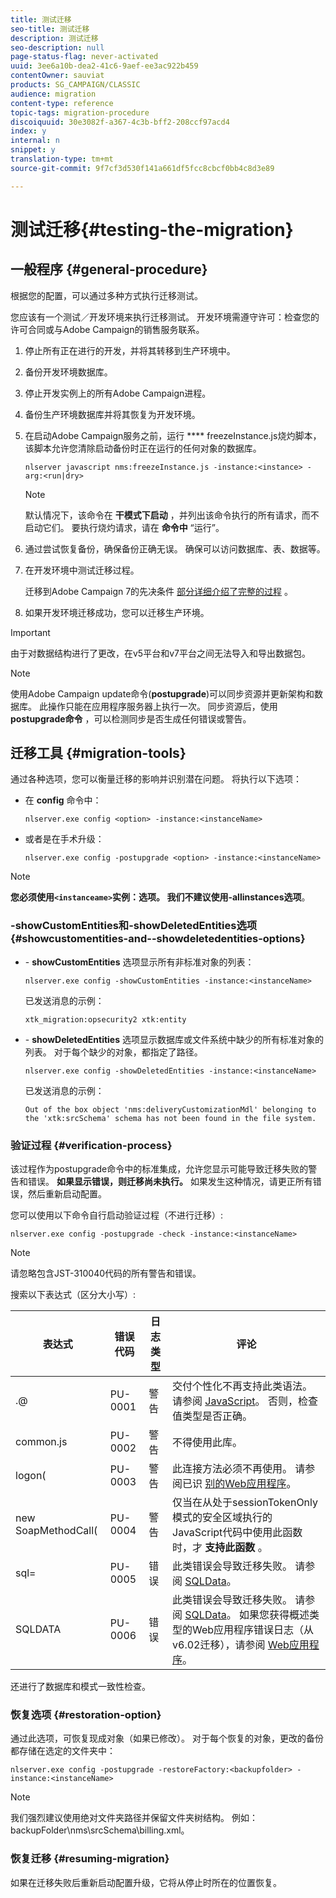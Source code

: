 ```yaml
---
title: 测试迁移
seo-title: 测试迁移
description: 测试迁移
seo-description: null
page-status-flag: never-activated
uuid: 3ee6a10b-dea2-41c6-9aef-ee3ac922b459
contentOwner: sauviat
products: SG_CAMPAIGN/CLASSIC
audience: migration
content-type: reference
topic-tags: migration-procedure
discoiquuid: 30e3082f-a367-4c3b-bff2-208ccf97acd4
index: y
internal: n
snippet: y
translation-type: tm+mt
source-git-commit: 9f7cf3d530f141a661df5fcc8cbcf0bb4c8d3e89

---
```



# 测试迁移{#testing-the-migration}

## 一般程序 {#general-procedure}

根据您的配置，可以通过多种方式执行迁移测试。

您应该有一个测试／开发环境来执行迁移测试。 开发环境需遵守许可：检查您的许可合同或与Adobe Campaign的销售服务联系。

1. 停止所有正在进行的开发，并将其转移到生产环境中。
1. 备份开发环境数据库。
1. 停止开发实例上的所有Adobe Campaign进程。
1. 备份生产环境数据库并将其恢复为开发环境。
1. 在启动Adobe Campaign服务之前，运行 **** freezeInstance.js烧灼脚本，该脚本允许您清除启动备份时正在运行的任何对象的数据库。

   ```
   nlserver javascript nms:freezeInstance.js -instance:<instance> -arg:<run|dry>
   ```

   >[!NOTE]
   >
   >默认情况下，该命令在 **干模式下启动** ，并列出该命令执行的所有请求，而不启动它们。 要执行烧灼请求，请在 **命令中** “运行”。

1. 通过尝试恢复备份，确保备份正确无误。 确保可以访问数据库、表、数据等。
1. 在开发环境中测试迁移过程。

   迁移到Adobe Campaign 7的先决条件 [部分详细介绍了完整的过程](../../migration/using/prerequisites-for-migration-to-adobe-campaign-7.md) 。

1. 如果开发环境迁移成功，您可以迁移生产环境。

>[!IMPORTANT]
>
>由于对数据结构进行了更改，在v5平台和v7平台之间无法导入和导出数据包。

>[!NOTE]
>
>使用Adobe Campaign update命令(**postupgrade**)可以同步资源并更新架构和数据库。 此操作只能在应用程序服务器上执行一次。 同步资源后，使用 **postupgrade命令** ，可以检测同步是否生成任何错误或警告。

## 迁移工具 {#migration-tools}

通过各种选项，您可以衡量迁移的影响并识别潜在问题。 将执行以下选项：

* 在 **config** 命令中：

   ```
   nlserver.exe config <option> -instance:<instanceName>
   ```

* 或者是在手术升级：

   ```
   nlserver.exe config -postupgrade <option> -instance:<instanceName>
   ```

>[!NOTE]
>
>**您必须使用`<instanceame>`**实例：选项。 我们不建议使用**-allinstances选项&#x200B;**。

### -showCustomEntities和-showDeletedEntities选项 {#showcustomentities-and--showdeletedentities-options}

* \- **showCustomEntities** 选项显示所有非标准对象的列表：

   ```
   nlserver.exe config -showCustomEntities -instance:<instanceName>
   ```

   已发送消息的示例：

   ```
   xtk_migration:opsecurity2 xtk:entity
   ```

* \- **showDeletedEntities** 选项显示数据库或文件系统中缺少的所有标准对象的列表。 对于每个缺少的对象，都指定了路径。

   ```
   nlserver.exe config -showDeletedEntities -instance:<instanceName>
   ```

   已发送消息的示例：

   ```
   Out of the box object 'nms:deliveryCustomizationMdl' belonging to the 'xtk:srcSchema' schema has not been found in the file system.
   ```

### 验证过程 {#verification-process}

该过程作为postupgrade命令中的标准集成，允许您显示可能导致迁移失败的警告和错误。 **如果显示错误，则迁移尚未执行。** 如果发生这种情况，请更正所有错误，然后重新启动配置。

您可以使用以下命令自行启动验证过程（不进行迁移）:

```
nlserver.exe config -postupgrade -check -instance:<instanceName>
```

>[!NOTE]
>
>请忽略包含JST-310040代码的所有警告和错误。

搜索以下表达式（区分大小写）:

<table> 
 <thead> 
  <tr> 
   <th> 表达式<br /> </th> 
   <th> 错误代码<br /> </th> 
   <th> 日志类型<br /> </th> 
   <th> 评论<br /> </th> 
  </tr> 
 </thead> 
 <tbody> 
  <tr> 
   <td> .@<br /> </td> 
   <td> PU-0001<br /> </td> 
   <td> 警告<br /> </td> 
   <td> 交付个性化不再支持此类语法。 请参阅 <a href="../../migration/using/general-configurations.md#javascript" target="_blank">JavaScript</a>。 否则，检查值类型是否正确。<br /> </td> 
  </tr> 
  <tr> 
   <td> common.js<br /> </td> 
   <td> PU-0002<br /> </td> 
   <td> 警告<br /> </td> 
   <td> 不得使用此库。<br /> </td> 
  </tr> 
  <tr> 
   <td> logon(<br /> </td> 
   <td> PU-0003<br /> </td> 
   <td> 警告<br /> </td> 
   <td> 此连接方法必须不再使用。 请参阅已识 <a href="../../migration/using/general-configurations.md#identified-web-applications" target="_blank">别的Web应用程序</a>。<br /> </td> 
  </tr> 
  <tr> 
   <td> new SoapMethodCall(<br /> </td> 
   <td> PU-0004<br /> </td> 
   <td> 警告<br /> </td> 
   <td> 仅当在从处于sessionTokenOnly模式的安全区域执行的JavaScript代码中使用此函数时，才 <strong>支持此函数</strong> 。<br /> </td> 
  </tr> 
  <tr> 
   <td> sql=<br /> </td> 
   <td> PU-0005<br /> </td> 
   <td> 错误<br /> </td> 
   <td> 此类错误会导致迁移失败。 请参阅 <a href="../../migration/using/general-configurations.md#sqldata" target="_blank">SQLData</a>。<br /> </td> 
  </tr> 
  <tr> 
   <td> SQLDATA<br /> </td> 
   <td> PU-0006<br /> </td> 
   <td> 错误<br /> </td> 
   <td> 此类错误会导致迁移失败。 请参阅 <a href="../../migration/using/general-configurations.md#sqldata" target="_blank">SQLData</a>。 如果您获得概述类型的Web应用程序错误日志（从v6.02迁移），请参阅 <a href="../../migration/using/specific-configurations-in-v6-02.md#web-applications" target="_blank">Web应用程序</a>。<br /> </td> 
  </tr> 
 </tbody> 
</table>

还进行了数据库和模式一致性检查。

### 恢复选项 {#restoration-option}

通过此选项，可恢复现成对象（如果已修改）。 对于每个恢复的对象，更改的备份都存储在选定的文件夹中：

```
nlserver.exe config -postupgrade -restoreFactory:<backupfolder> -instance:<instanceName>
```

>[!NOTE]
>
>我们强烈建议使用绝对文件夹路径并保留文件夹树结构。 例如：backupFolder\nms\srcSchema\billing.xml。

### 恢复迁移 {#resuming-migration}

如果在迁移失败后重新启动配置升级，它将从停止时所在的位置恢复。
